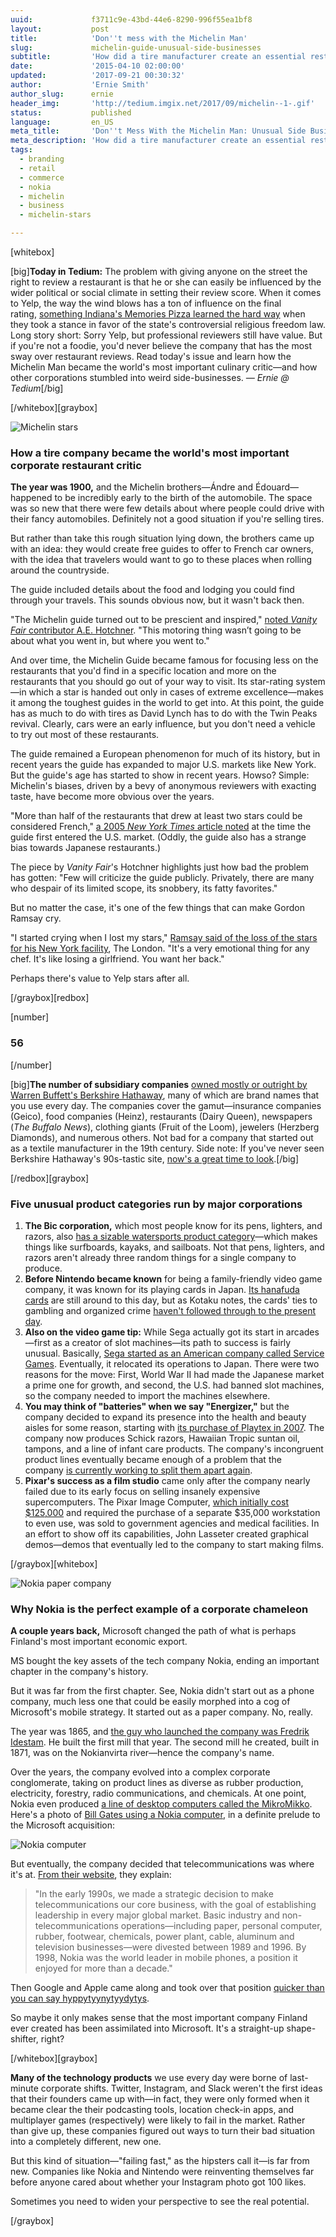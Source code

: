 ```yaml
---
uuid:             f3711c9e-43bd-44e6-8290-996f55ea1bf8
layout:           post
title:            'Don''t mess with the Michelin Man'
slug:             michelin-guide-unusual-side-businesses
subtitle:         'How did a tire manufacturer create an essential restaurant guide? And what other unusual side businesses do brand-name companies have? We investigate.'
date:             '2015-04-10 02:00:00'
updated:          '2017-09-21 00:30:32'
author:           'Ernie Smith'
author_slug:      ernie
header_img:       'http://tedium.imgix.net/2017/09/michelin--1-.gif'
status:           published
language:         en_US
meta_title:       'Don''t Mess With the Michelin Man: Unusual Side Businesses'
meta_description: 'How did a tire manufacturer create an essential restaurant guide? And what other unusual side businesses do brand-name companies have? We investigate.'
tags:
  - branding
  - retail
  - commerce
  - nokia
  - michelin
  - business
  - michelin-stars

---
```


[whitebox]

[big]**Today in Tedium:** The problem with giving anyone on the street the right to review a restaurant is that he or she can easily be influenced by the wider political or social climate in setting their review score. When it comes to Yelp, the way the wind blows has a ton of influence on the final rating, [something Indiana's Memories Pizza learned the hard way](http://www.adweek.com/prnewser/anti-gay-indiana-pizza-place-earns-the-very-best-yelp-reviews/111872) when they took a stance in favor of the state's controversial religious freedom law. Long story short: Sorry Yelp, but professional reviewers still have value. But if you're not a foodie, you'd never believe the company that has the most sway over restaurant reviews. Read today's issue and learn how the Michelin Man became the world's most important culinary critic—and how other corporations stumbled into weird side-businesses. _— Ernie @ Tedium_[/big]

[/whitebox][graybox]

![Michelin stars](http://res.cloudinary.com/tedium/image/upload/v1437837095/dt7ovr8yxw6wb8evzwff.jpg)

### How a tire company became the world's most important corporate restaurant critic

**The year was 1900,** and the Michelin brothers—Ándre and Édouard—happened to be incredibly early to the birth of the automobile. The space was so new that there were few details about where people could drive with their fancy automobiles. Definitely not a good situation if you're selling tires.

But rather than take this rough situation lying down, the brothers came up with an idea: they would create free guides to offer to French car owners, with the idea that travelers would want to go to these places when rolling around the countryside.

The guide included details about the food and lodging you could find through your travels. This sounds obvious now, but it wasn't back then.

"The Michelin guide turned out to be prescient and inspired," [noted _Vanity Fair_ contributor A.E. Hotchner](http://www.vanityfair.com/culture/2012/11/whats-wrong-with-the-michelin-guide). "This motoring thing wasn’t going to be about what you went in, but where you went to."

And over time, the Michelin Guide became famous for focusing less on the restaurants that you'd find in a specific location and more on the restaurants that you should go out of your way to visit. Its star-rating system—in which a star is handed out only in cases of extreme excellence—makes it among the toughest guides in the world to get into. At this point, the guide has as much to do with tires as David Lynch has to do with the Twin Peaks revival. Clearly, cars were an early influence, but you don't need a vehicle to try out most of these restaurants.

The guide remained a European phenomenon for much of its history, but in recent years the guide has expanded to major U.S. markets like New York. But the guide's age has started to show in recent years. Howso? Simple: Michelin's biases, driven by a bevy of anonymous reviewers with exacting taste, have become more obvious over the years.

"More than half of the restaurants that drew at least two stars could be considered French," [a 2005 _New York Times_ article noted](http://www.nytimes.com/2005/11/13/nyregion/thecity/13cafe.html) at the time the guide first entered the U.S. market. (Oddly, the guide also has a strange bias towards Japanese restaurants.)

The piece by _Vanity Fair_'s Hotchner highlights just how bad the problem has gotten: "Few will criticize the guide publicly. Privately, there are many who despair of its limited scope, its snobbery, its fatty favorites."

But no matter the case, it's one of the few things that can make Gordon Ramsay cry.

"I started crying when I lost my stars," [Ramsay said of the loss of the stars for his New York facility](http://www.eater.com/2014/2/17/6278509/gordon-ramsay-claims-he-cried-when-he-lost-two-michelin-stars), The London. "It's a very emotional thing for any chef. It's like losing a girlfriend. You want her back."

Perhaps there's value to Yelp stars after all.

[/graybox][redbox]

[number]
### 56
[/number]

[big]**The number of subsidiary companies** [owned mostly or outright by Warren Buffett's Berkshire Hathaway](http://www.berkshirehathaway.com/subs/sublinks.html), many of which are brand names that you use every day. The companies cover the gamut—insurance companies (Geico), food companies (Heinz), restaurants (Dairy Queen), newspapers (_The Buffalo News_), clothing giants (Fruit of the Loom), jewelers (Herzberg Diamonds), and numerous others. Not bad for a company that started out as a textile manufacturer in the 19th century. Side note: If you've never seen Berkshire Hathaway's 90s-tastic site, [now's a great time to look](http://www.berkshirehathaway.com/).[/big]

[/redbox][graybox]

### Five unusual product categories run by major corporations

1. **The Bic corporation,** which most people know for its pens, lighters, and razors, also [has a sizable watersports product category](http://www.bicsport.com/)—which makes things like surfboards, kayaks, and sailboats. Not that pens, lighters, and razors aren't already three random things for a single company to produce.
2. **Before Nintendo became known** for being a family-friendly video game company, it was known for its playing cards in Japan. [Its hanafuda cards](http://sfbne.ws/1FsTkff) are still around to this day, but as Kotaku notes, the cards' ties to gambling and organized crime [haven't followed through to the present day](http://www.kotaku.com.au/2011/03/the-nintendo-theyve-tried-to-forget-gambling-gangsters-and-love-hotels/).
3. **Also on the video game tip:** While Sega actually got its start in arcades—first as a creator of slot machines—its path to success is fairly unusual. Basically, [Sega started as an American company called Service Games](http://www.ign.com/articles/2009/04/21/ign-presents-the-history-of-sega). Eventually, it relocated its operations to Japan. There were two reasons for the move: First, World War II had made the Japanese market a prime one for growth, and second, the U.S. had banned slot machines, so the company needed to import the machines elsewhere.
4. **You may think of "batteries" when we say "Energizer,"** but the company decided to expand its presence into the health and beauty aisles for some reason, starting with [its purchase of Playtex in 2007](http://www.marketwatch.com/story/energizer-to-buy-playtex-for-19-bln-to-add-personal-care-items). The company now produces Schick razors, Hawaiian Tropic suntan oil, tampons, and a line of infant care products. The company's incongruent product lines eventually became enough of a problem that the company [is currently working to split them apart again](http://www.usatoday.com/story/money/business/2014/04/30/energizer-holdings-energizer-bunny/8502479/).
5. **Pixar's success as a film studio** came only after the company nearly failed due to its early focus on selling insanely expensive supercomputers. The Pixar Image Computer, [which initially cost $125,000](http://articles.chicagotribune.com/1986-02-10/business/8601110333_1_pixar-image-computer-computer-graphics-chairman-of-apple-computer) and required the purchase of a separate $35,000 workstation to even use, was sold to government agencies and medical facilities. In an effort to show off its capabilities, John Lasseter created graphical demos—demos that eventually led to the company to start making films.

[/graybox][whitebox]

![Nokia paper company](http://res.cloudinary.com/tedium/image/upload/v1437837045/ivqi47yrdxu0kfjyjd2n.jpg)

### Why Nokia is the perfect example of a corporate chameleon

**A couple years back,** Microsoft changed the path of what is perhaps Finland's most important economic export.

MS bought the key assets of the tech company Nokia, ending an important chapter in the company's history.

But it was far from the first chapter. See, Nokia didn't start out as a phone company, much less one that could be easily morphed into a cog of Microsoft's mobile strategy. It started out as a paper company. No, really.

The year was 1865, and [the guy who launched the company was Fredrik Idestam](http://www.theguardian.com/technology/2013/apr/01/history-nokia). He built the first mill that year. The second mill he created, built in 1871, was on the Nokianvirta river—hence the company's name.

Over the years, the company evolved into a complex corporate conglomerate, taking on product lines as diverse as rubber production, electricity, forestry, radio communications, and chemicals. At one point, Nokia even produced [a line of desktop computers called the MikroMikko](http://www.old-computers.com/museum/computer.asp?st=1&c=630). Here's a photo of [Bill Gates using a Nokia computer](http://www.winbeta.org/news/take-look-old-picture-bill-gates-checking-out-nokias-mikromikko-personal-computer-1984), in a definite prelude to the Microsoft acquisition:

![Nokia computer](http://res.cloudinary.com/tedium/image/upload/v1437837021/d4njq8hujxwfuxo1v87h.jpg)

But eventually, the company decided that telecommunications was where it's at. [From their website](http://company.nokia.com/en/about-us/our-company/our-story), they explain:

> "In the early 1990s, we made a strategic decision to make telecommunications our core business, with the goal of establishing leadership in every major global market. Basic industry and non-telecommunications operations—including paper, personal computer, rubber, footwear, chemicals, power plant, cable, aluminum and television businesses—were divested between 1989 and 1996. By 1998, Nokia was the world leader in mobile phones, a position it enjoyed for more than a decade."

Then Google and Apple came along and took over that position [quicker than you can say hyppytyynytyydytys](http://thefinnishteacher.weebly.com/the-10-best-wordsphrases-in-the-finnish-language.html).

So maybe it only makes sense that the most important company Finland ever created has been assimilated into Microsoft. It's a straight-up shape-shifter, right?

[/whitebox][graybox]

**Many of the technology products** we use every day were borne of last-minute corporate shifts. Twitter, Instagram, and Slack weren't the first ideas that their founders came up with—in fact, they were only formed when it became clear the their podcasting tools, location check-in apps, and multiplayer games (respectively) were likely to fail in the market. Rather than give up, these companies figured out ways to turn their bad situation into a completely different, new one.

But this kind of situation—"failing fast," as the hipsters call it—is far from new. Companies like Nokia and Nintendo were reinventing themselves far before anyone cared about whether your Instagram photo got 100 likes.

Sometimes you need to widen your perspective to see the real potential.

[/graybox]
